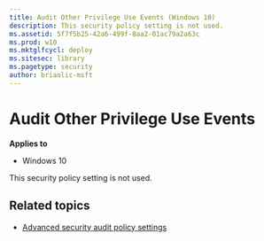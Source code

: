 ```yaml
---
title: Audit Other Privilege Use Events (Windows 10)
description: This security policy setting is not used.
ms.assetid: 5f7f5b25-42a6-499f-8aa2-01ac79a2a63c
ms.prod: w10
ms.mktglfcycl: deploy
ms.sitesec: library
ms.pagetype: security
author: brianlic-msft
---
```


# Audit Other Privilege Use Events

**Applies to**
-   Windows 10

This security policy setting is not used.

## Related topics
- [Advanced security audit policy settings](advanced-security-audit-policy-settings.md)
 
 
